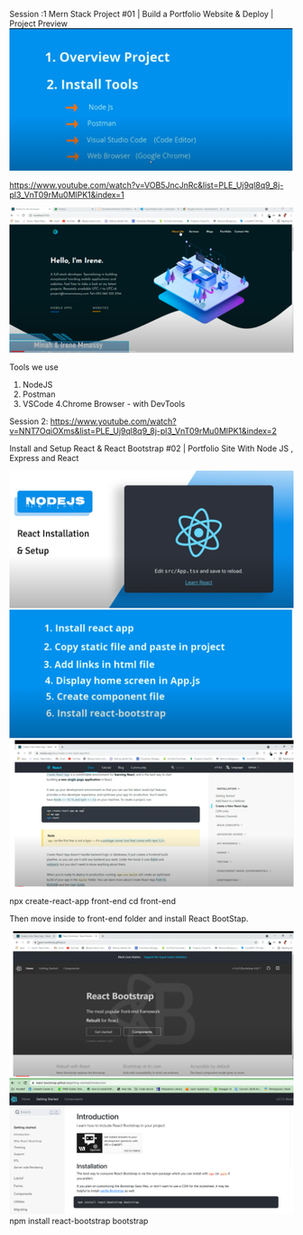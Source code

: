 Session :1
Mern Stack Project #01 | Build a Portfolio Website & Deploy | Project Preview
![Project OverView](2023-03-19-12-38-30.png)

https://www.youtube.com/watch?v=VOB5JncJnRc&list=PLE_Uj9ql8q9_8j-pl3_VnT09rMu0MlPK1&index=1

![Portfolio Website -look and Feel](2023-03-19-12-39-10.png)

Tools we use
1. NodeJS
2. Postman
3. VSCode
4.Chrome Browser - with DevTools

Session 2:
https://www.youtube.com/watch?v=NNT7OqiOXms&list=PLE_Uj9ql8q9_8j-pl3_VnT09rMu0MlPK1&index=2


Install and Setup React & React Bootstrap #02 | Portfolio Site With Node JS , Express and React


![React Installation and Setup](2023-03-19-12-47-37.png)
![Install ReactAPP](2023-03-19-12-48-54.png)
![Create ReactAPP](2023-03-19-12-49-44.png)

npx create-react-app front-end
cd front-end


Then move inside to front-end folder
and install React BootStap.

![React BootStap](2023-03-19-12-52-27.png)
![](2023-03-19-12-53-19.png)
npm install react-bootstrap bootstrap
